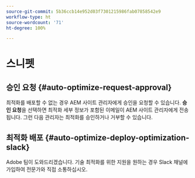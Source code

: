 ```yaml
---
source-git-commit: 5b36ccb14e952d03f7301215986fab07858542e9
workflow-type: ht
source-wordcount: '71'
ht-degree: 100%

---
```

# 스니펫

## 승인 요청 {#auto-optimize-request-approval}

최적화를 배포할 수 없는 경우 AEM 사이트 관리자에게 승인을 요청할 수 있습니다. **승인 요청**&#x200B;을 선택하면 최적화 세부 정보가 포함된 이메일이 AEM 사이트 관리자에게 전송됩니다. 그런 다음 관리자는 최적화를 승인하거나 거부할 수 있습니다.

## 최적화 배포 {#auto-optimize-deploy-optimization-slack}

Adobe 팀이 도와드리겠습니다. 기술 최적화를 위한 지원을 원하는 경우 Slack 채널에 가입하여 전문가와 직접 소통하십시오.
